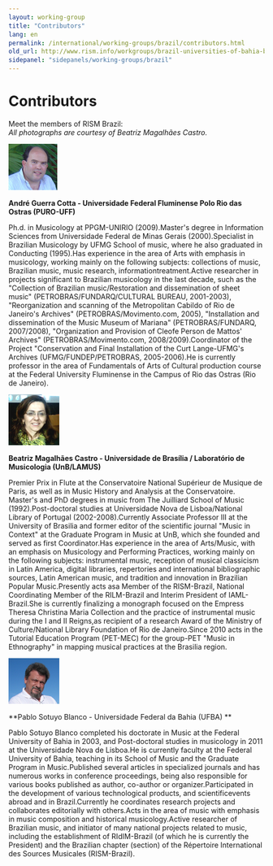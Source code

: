 ```yaml
---
layout: working-group
title: "Contributors"
lang: en
permalink: /international/working-groups/brazil/contributors.html
old_url: http://www.rism.info/workgroups/brazil-universities-of-bahia-brasilia-campinas-minas-gerais/contributors.html
sidepanel: "sidepanels/working-groups/brazil"
---
```


# Contributors

Meet the members of RISM Brazil:  
_All photographs are courtesy of_ _Beatriz Magalhães Castro._



 ![](/resources-old-website/workgroups-images/Andre.PNG "Andre")

**André Guerra Cotta - Universidade Federal Fluminense Polo Rio das Ostras (PURO-UFF)**

Ph.d. in Musicology at PPGM-UNIRIO (2009).Master's degree in Information Sciences from Universidade Federal de Minas Gerais (2000).Specialist in Brazilian Musicology by UFMG School of music, where he also graduated in Conducting (1995).Has experience in the area of Arts with emphasis in musicology, working mainly on the following subjects: collections of music, Brazilian music, music research, informationtreatment.Active researcher in projects significant to Brazilian musicology in the last decade, such as the "Collection of Brazilian music/Restoration and dissemination of sheet music" (PETROBRAS/FUNDARQ/CULTURAL BUREAU, 2001-2003), "Reorganization and scanning of the Metropolitan Cabildo of Rio de Janeiro's Archives" (PETROBRAS/Movimento.com, 2005), "Installation and dissemination of the Music Museum of Mariana" (PETROBRAS/FUNDARQ, 2007/2008), "Organization and Provision of Cleofe Person de Mattos' Archives" (PETROBRAS/Movimento.com, 2008/2009).Coordinator of the Project "Conservation and Final Installation of the Curt Lange-UFMG's Archives (UFMG/FUNDEP/PETROBRAS, 2005-2006).He is currently professor in the area of Fundamentals of Arts of Cultural production course at the Federal University Fluminense in the Campus of Rio das Ostras (Rio de Janeiro).





 ![](/resources-old-website/workgroups-images/csm_Beatriz_541d98ba30.jpg "Beatriz")

**Beatriz Magalhães Castro - Universidade de Brasília / Laboratório de Musicologia (UnB/LAMUS)**

Premier Prix in Flute at the Conservatoire National Supérieur de Musique de Paris, as well as in Music History and Analysis at the Conservatoire. Master's and PhD degrees in music from The Juilliard School of Music (1992).Post-doctoral studies at Universidade Nova de Lisboa/National Library of Portugal (2002-2008).Currently Associate Professor III at the University of Brasilia and former editor of the scientific journal "Music in Context" at the Graduate Program in Music at UnB, which she founded and served as first Coordinator.Has experience in the area of Arts/Music, with an emphasis on Musicology and Performing Practices, working mainly on the following subjects: instrumental music, reception of musical classicism in Latin America, digital libraries, repertories and international bibliographic sources, Latin American music, and tradition and innovation in Brazilian Popular Music.Presently acts asa Member of the RISM-Brazil, National Coordinating Member of the RILM-Brazil and Interim President of IAML-Brazil.She is currently finalizing a monograph focused on the Empress Theresa Christina Maria Collection and the practice of instrumental music during the I and II Reigns,as recipient of a research Award of the Ministry of Culture/National Library Foundation of Rio de Janeiro.Since 2010 acts in the Tutorial Education Program (PET-MEC) for the group-PET "Music in Ethnography" in mapping musical practices at the Brasilia region.





 ![](/resources-old-website/workgroups-images/csm_psblanco_1155b9b8bc.jpg "psblanco")

**Pablo Sotuyo Blanco - Universidade Federal da Bahia (UFBA) **

Pablo Sotuyo Blanco completed his doctorate in Music at the Federal University of Bahia in 2003, and Post-doctoral studies in musicology in 2011 at the Universidade Nova de Lisboa.He is currently faculty at the Federal University of Bahia, teaching in its School of Music and the Graduate Program in Music.Published several articles in specialized journals and has numerous works in conference proceedings, being also responsible for various books published as author, co-author or organizer.Participated in the development of various technological products, and scientificevents abroad and in Brazil.Currently he coordinates research projects and collaborates editorially with others.Acts in the area of music with emphasis in music composition and historical musicology.Active researcher of Brazilian music, and initiator of many national projects related to music, including the establishment of RIdIM-Brazil (of which he is currently the President) and the Brazilian chapter (section) of the Répertoire International des Sources Musicales (RISM-Brazil).